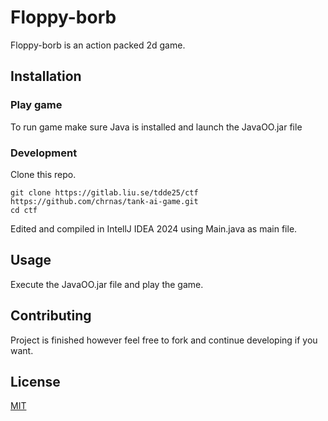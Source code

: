 # Floppy-borb

Floppy-borb is an action packed 2d game.

## Installation
### Play game
To run game make sure Java is installed and launch the JavaOO.jar file

### Development
Clone this repo.
```
git clone https://gitlab.liu.se/tdde25/ctf https://github.com/chrnas/tank-ai-game.git
cd ctf
```
Edited and compiled in IntellJ IDEA 2024 using Main.java as main file.

## Usage

Execute the JavaOO.jar file and play the game.

## Contributing

Project is finished however feel free to fork and continue developing if you want.

## License

[MIT](https://choosealicense.com/licenses/mit/)
